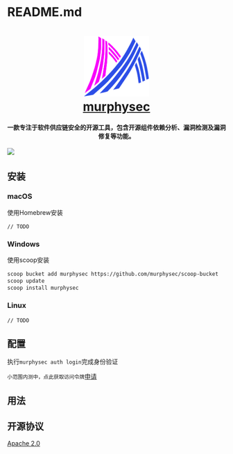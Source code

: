 # README.md

<h1 align="center">
  <img src="logo.png" alt="murphysec" width="150">
  <br><a href="https://murphysec.com" target="_blank">murphysec</a><br>
  <h4 align="center">一款专注于软件供应链安全的开源工具，包含开源组件依赖分析、漏洞检测及漏洞修复等功能。</h4>
</h1>
<p align="center">
  
</p>

![](media/16404924273208/16404949624351.jpg)

## 安装

### macOS

使用Homebrew安装

```shell
// TODO
```

### Windows

使用scoop安装

```
scoop bucket add murphysec https://github.com/murphysec/scoop-bucket
scoop update
scoop install murphysec
```

### Linux

```shell
// TODO
```

## 配置

执行`murphysec auth login`完成身份验证

`小范围内测中，点此获取访问令牌`[申请](https://murphysec.com/dasdsa)

## 用法

## 开源协议

[Apache 2.0](LICENSE)